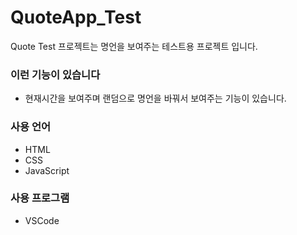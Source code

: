 # QuoteApp_Test
Quote Test 프로젝트는 명언을 보여주는 테스트용 프로젝트 입니다.

### 이런 기능이 있습니다
- 현재시간을 보여주며 랜덤으로 명언을 바꿔서 보여주는 기능이 있습니다.

### 사용 언어
- HTML
- CSS
- JavaScript

### 사용 프로그램
- VSCode
